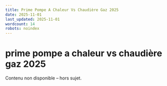 ```yaml
---
title: Prime Pompe A Chaleur Vs Chaudière Gaz 2025
date: 2025-11-01
last_updated: 2025-11-01
wordcount: 14
robots: noindex
---
```


# prime pompe a chaleur vs chaudière gaz 2025

Contenu non disponible – hors sujet.